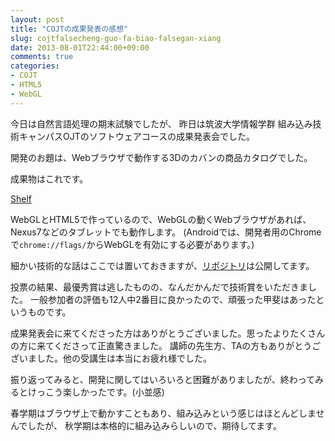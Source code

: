 ```yaml
---
layout: post
title: "COJTの成果発表の感想"
slug: cojtfalsecheng-guo-fa-biao-falsegan-xiang
date: 2013-08-01T22:44:00+09:00
comments: true
categories: 
- COJT
- HTML5
- WebGL
---
```


今日は自然言語処理の期末試験でしたが、
昨日は筑波大学情報学群 組み込み技術キャンパスOJTのソフトウェアコースの成果発表会でした。

開発のお題は、Webブラウザで動作する3Dのカバンの商品カタログでした。

成果物はこれです。

[Shelf](http://gam0022.net/app/shelf/)

WebGLとHTML5で作っているので、WebGLの動くWebブラウザがあれば、Nexus7などのタブレットでも動作します。
(Androidでは、開発者用のChromeで`chrome://flags/`からWebGLを有効にする必要があります。)

細かい技術的な話はここでは置いておきますが、[リポジトリ](https://github.com/gam0022/shelf)は公開してます。

投票の結果、最優秀賞は逃したものの、なんだかんだで技術賞をいただきました。
一般参加者の評価も12人中2番目に良かったので、頑張った甲斐はあったというものです。

成果発表会に来てくださった方はありがとうございました。思ったよりたくさんの方に来てくださって正直驚きました。
講師の先生方、TAの方もありがとうございました。他の受講生は本当にお疲れ様でした。

振り返ってみると、開発に関してはいろいろと困難がありましたが、終わってみるとけっこう楽しかったです。(小並感)

春学期はブラウザ上で動かすこともあり、組み込みという感じはほとんどしませんでしたが、
秋学期は本格的に組み込みらしいので、期待してます。
